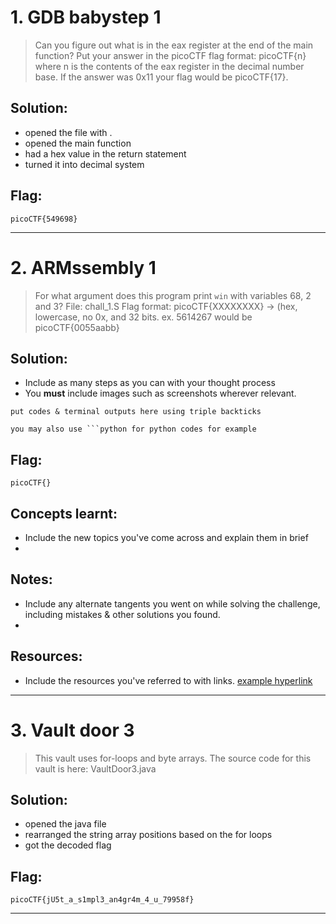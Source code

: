 # 1. GDB babystep 1

> Can you figure out what is in the eax register at the end of the main function? Put your answer in the picoCTF flag format: picoCTF{n} where n is the contents of the eax register in the decimal number base. If the answer was 0x11 your flag would be picoCTF{17}.

## Solution:

- opened the file with .
- opened the main function
- had a hex value in the return statement
- turned it into decimal system


## Flag:

```
picoCTF{549698}
```

***

# 2. ARMssembly 1

> For what argument does this program print `win` with variables 68, 2 and 3? File: chall_1.S Flag format: picoCTF{XXXXXXXX} -> (hex, lowercase, no 0x, and 32 bits. ex. 5614267 would be picoCTF{0055aabb}

## Solution:

- Include as many steps as you can with your thought process
- You **must** include images such as screenshots wherever relevant.

```
put codes & terminal outputs here using triple backticks

you may also use ```python for python codes for example
```

## Flag:

```
picoCTF{}
```

## Concepts learnt:

- Include the new topics you've come across and explain them in brief
- 

## Notes:

- Include any alternate tangents you went on while solving the challenge, including mistakes & other solutions you found.
- 

## Resources:

- Include the resources you've referred to with links. [example hyperlink](https://google.com)


***

# 3. Vault door 3 

> This vault uses for-loops and byte arrays. The source code for this vault is here: VaultDoor3.java

## Solution:

- opened the java file
- rearranged the string array positions based on the for loops
- got the decoded flag


## Flag:

```
picoCTF{jU5t_a_s1mpl3_an4gr4m_4_u_79958f}
```


***
